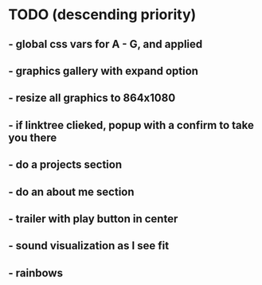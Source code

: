 # TODO (descending priority)

## - global css vars for A - G, and applied

## - graphics gallery with expand option

## - resize all graphics to 864x1080

## - if linktree clieked, popup with a confirm to take you there

## - do a projects section

## - do an about me section

## - trailer with play button in center

## - sound visualization as I see fit

## - rainbows
